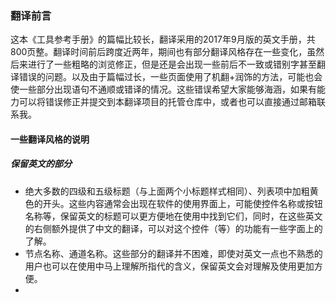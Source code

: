 ### 翻译前言

这本《工具参考手册》的篇幅比较长，翻译采用的2017年9月版的英文手册，共800页整。翻译时间前后跨度近两年，期间也有部分翻译风格存在一些变化，虽然后来进行了一些粗略的浏览修正，但是还是会出现一些前后不一致或错别字甚至翻译错误的问题。以及由于篇幅过长，一些页面使用了机翻+润饰的方法，可能也会使一些部分出现语句不通顺或错译的情况。这些错误希望大家能够海涵，如果有能力可以将错误修正并提交到本翻译项目的托管仓库中，或者也可以直接通过邮箱联系我。

#### 一些翻译风格的说明

##### 保留英文的部分

- 绝大多数的四级和五级标题（与上面两个小标题样式相同）、列表项中加粗黄色的开头。这些内容通常会出现在软件的使用界面上，可能使控件名称或按钮名称等，保留英文的标题可以更方便地在使用中找到它们，同时，在这些英文的右侧额外提供了中文的翻译，可以对这个控件（等）的功能有一些字面上的了解。
- 节点名称、通道名称。这些部分的翻译并不困难，即使对英文一点也不熟悉的用户也可以在使用中马上理解所指代的含义，保留英文会对理解及使用更加方便。
- 